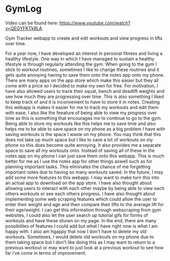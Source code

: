 # GymLog

Video can be found here: https://www.youtube.com/watch?v=QEGYFKTk8LA

Gym Tracker webapp to create and edit workouts and view progress in lifts over time.

For a year now, I have developed an interest in personal fitness and living a healthy lifestyle. One way in which I have managed to sustain a healthy lifestyle is through regularly attending the gym. When going to the gym I stick to workout routines, sometimes I like to change these routines and it gets quite annoying having to save them onto the notes app onto my phone. There are many apps on the app store which make this easier but they all come with a price so I decided to make my own for free. For motivation, I have also allowed users to track their squat, bench and deadlift weights and see how much they are progressing over time. This is also something I liked to keep track of and it is inconvenient to have to store it in notes. Creating this webapp is makes it easier for me to track my workouts and edit them with ease, I also like the feeature of being able to view my progress over time as this is something that encourages me to continue to go to the gym. Being able to store my workouts like this helps me to save time and also helps me to be able to save space on my phone as a big problem I have with saving workouts is the space I waste on my phone. You may think that this does not take up much space but I like to save a lot of workouts on my phone so this does become quite annoying. It also provides me a separate space to save all my workouts onto. Instead of saving all of these in the notes app on my phone I can just save them onto this webapp. This is much better for me as I use the notes app for other things aswell such as for planning important tasks. This eliminates the chance of me forgetting important notes due to having so many workouts saved. In the future, I may add some more features to this webapp. I may want to make turn this into an actual app to download on the app store. I have also thought about allowing users to interact with each other maybe by being able to view each others workouts or see each others progress. I have also thought about implementing some web scraping features which could allow the user to enter their weight and age and then compare their lifts to the average lift for their age/weight. I can get this information through webscraping from gym websites, I could also let the user search up tutorial gifs for forms of workouts and have these shown on my page. In the end, there are many possibilites of features I could add but what I have right now is what I am happy with. I also am hgappy that now I don't have to delete my old workouts. Sometimes, I would delete old workouts on my phone due to them taking space but I don't like doing this as I may want to return to a previous workout or may want to just look at a previous workout to see how far i've come in terms of improvement.
